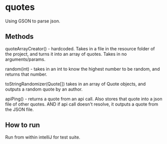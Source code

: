 # quotes
Using GSON to parse json.

## Methods

quoteArrayCreator() - hardcoded. Takes in a file in the resource folder of the project, and turns it into an array of quotes. Takes in no arguments/params.

random(int) - takes in an int to know the highest number to be random, and returns that number.

toStringRandomizer(Quote[]) takes in an array of Quote objects, and outputs a random quote by an author.

apiPing() - returns a quote from an api call. Also stores that quote into a json file of other quotes. AND if api call doesn't resolve, it outputs a quote from the JSON file.

## How to run

Run from within intelliJ for test suite.